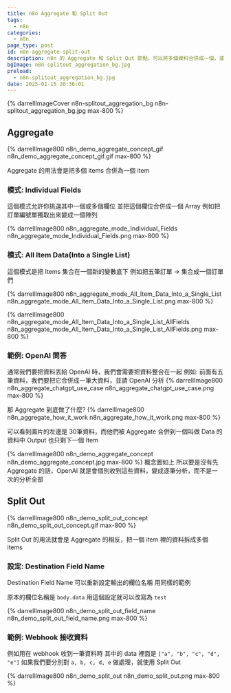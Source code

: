 ```yaml
---
title: n8n Aggregate 和 Split Out
tags:
  - n8n
categories:
  - n8n
page_type: post
id: n8n-aggregate-split-out
description: n8n 的 Aggregate 和 Split Out 節點，可以將多個資料合併成一個，或是相反將一個資料拆成多組資料，對於 n8n 的核心處理資料很重要也很常用到
bgImage: n8n-splitout_aggregation_bg.jpg
preload:
  - n8n-splitout_aggregation_bg.jpg
date: 2025-01-15 20:36:01
---
```

{% darrellImageCover n8n-splitout_aggregation_bg n8n-splitout_aggregation_bg.jpg max-800 %}

## Aggregate

{% darrellImage800 n8n_demo_aggregate_concept_gif n8n_demo_aggregate_concept_gif.gif max-800 %}

Aggregate 的用法會是把多個 items 合併為一個 item

### 模式: Individual Fields

這個模式允許你挑選其中一個或多個欄位
並把這個欄位合併成一個 Array
例如把訂單編號單獨取出來變成一個陣列

{% darrellImage800 n8n_aggregate_mode_Individual_Fields n8n_aggregate_mode_Individual_Fields.png max-800 %}

### 模式: All ltem Data(Into a Single List)

這個模式是把 Items 集合在一個新的變數底下
例如把五筆訂單 -> 集合成一個訂單們

{% darrellImage800 n8n_aggregate_mode_All_Item_Data_Into_a_Single_List n8n_aggregate_mode_All_Item_Data_Into_a_Single_List.png max-800 %}

{% darrellImage800 n8n_aggregate_mode_All_Item_Data_Into_a_Single_List_AllFields n8n_aggregate_mode_All_Item_Data_Into_a_Single_List_AllFields.png max-800 %}

### 範例: OpenAI 問答

通常我們要把資料丟給 OpenAI 時，我們會需要把資料整合在一起
例如: 前面有五筆資料，我們要把它合併成一筆大資料，並請 OpenAI 分析
{% darrellImage800 n8n_aggregate_chatgpt_use_case n8n_aggregate_chatgpt_use_case.png max-800 %}

那 Aggregate 到底做了什麼?
{% darrellImage800 n8n_aggregate_how_it_work n8n_aggregate_how_it_work.png max-800 %}

可以看到圖片的左邊是 30筆資料，而他們被 Aggregate 合併到一個叫做 Data 的資料中
Output 也只剩下一個 Item

{% darrellImage800 n8n_demo_aggregate_concept n8n_demo_aggregate_concept.jpg max-800 %}
概念圖如上
所以要是沒有先 Aggregate 的話，OpenAI 就是會個別收到這些資料，變成逐筆分析，而不是一次的分析全部


## Split Out

{% darrellImage800 n8n_demo_split_out_concept n8n_demo_split_out_concept.gif max-800 %}

Split Out 的用法就會是 Aggregate 的相反，把一個 item 裡的資料拆成多個 items

### 設定: Destination Field Name

Destination Field Name 可以重新設定輸出的欄位名稱
用同樣的範例

原本的欄位名稱是 `body.data` 
用這個設定就可以改寫為 `test`

{% darrellImage800 n8n_demo_split_out_field_name n8n_demo_split_out_field_name.png max-800 %}

### 範例: Webhook 接收資料

例如用在 webhook 收到一筆資料時
其中的 data 裡面是 `["a", "b", "c", "d", "e"]`
如果我們要分別對 `a, b, c, d, e` 做處理，就使用 Split Out

{% darrellImage800 n8n_demo_split_out n8n_demo_split_out.png max-800 %}

